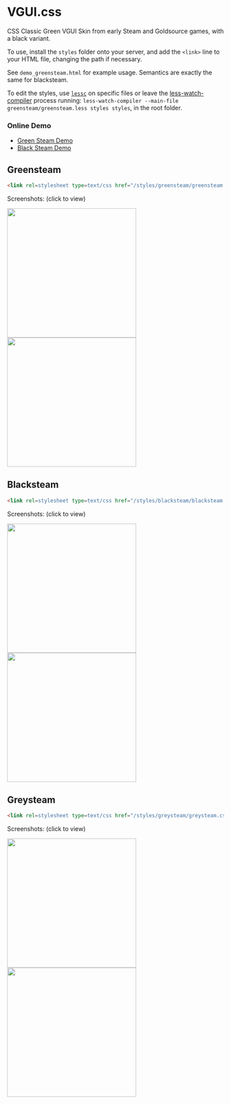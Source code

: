 # VGUI.css

CSS Classic Green VGUI Skin from early Steam and Goldsource games, with a black variant.

To use, install the `styles` folder onto your server, and add the `<link>` line to your HTML file, changing the path if necessary.

See `demo_greensteam.html` for example usage. Semantics are exactly the same for blacksteam.

To edit the styles, use [`lessc`](http://lesscss.org/usage/) on specific files or leave the [less-watch-compiler](https://www.npmjs.com/package/less-watch-compiler) process running: `less-watch-compiler --main-file greensteam/greensteam.less styles styles`, in the root folder.

### Online Demo

- [Green Steam Demo](https://alpynedreams.github.io/vgui.css/demo_greensteam)
- [Black Steam Demo](https://alpynedreams.github.io/vgui.css/demo_blacksteam)

## Greensteam
```html
<link rel=stylesheet type=text/css href="/styles/greensteam/greensteam.css">
```
Screenshots: (click to view)

<img src="https://raw.githubusercontent.com/xVenti/vgui.css/master/screenshots/greensteam1.png" width="300"> <img src="https://raw.githubusercontent.com/xVenti/vgui.css/master/screenshots/greensteam2.png" width="300">


## Blacksteam
```html
<link rel=stylesheet type=text/css href="/styles/blacksteam/blacksteam.css">
```
Screenshots: (click to view)

<img src="https://raw.githubusercontent.com/xVenti/vgui.css/master/screenshots/blacksteam1.png" width="300"> <img src="https://raw.githubusercontent.com/xVenti/vgui.css/master/screenshots/blacksteam2.png" width="300">


## Greysteam
```html
<link rel=stylesheet type=text/css href="/styles/greysteam/greysteam.css">
```
Screenshots: (click to view)

<img src="https://raw.githubusercontent.com/xVenti/vgui.css/master/screenshots/greysteam1.png" width="300"> <img src="https://raw.githubusercontent.com/xVenti/vgui.css/master/screenshots/greysteam2.png" width="300">
